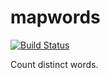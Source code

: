 # mapwords


[![Build Status](https://travis-ci.com/tuokri/mapwords.svg?branch=master)](https://travis-ci.com/tuokri/mapwords)


Count distinct words.
